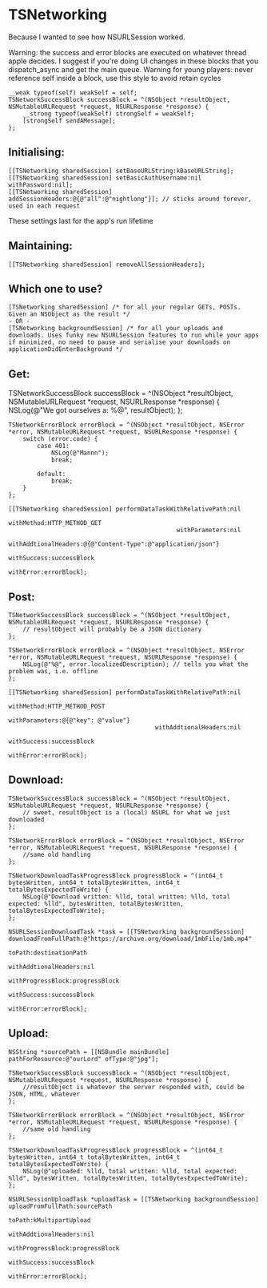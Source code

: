 TSNetworking
============

Because I wanted to see how NSURLSession worked.

Warning: the success and error blocks are executed on whatever thread apple decides.
I suggest if you're doing UI changes in these blocks that you dispatch_async and get the main queue.
Warning for young players: never reference self inside a block, use this style to avoid retain cycles
    
    __weak typeof(self) weakSelf = self;
    TSNetworkSuccessBlock successBlock = ^(NSObject *resultObject, NSMutableURLRequest *request, NSURLResponse *response) {
        __strong typeof(weakSelf) strongSelf = weakSelf;
        [strongSelf sendAMessage];
    };
    
## Initialising:

    [[TSNetworking sharedSession] setBaseURLString:kBaseURLString];
    [[TSNetworking sharedSession] setBasicAuthUsername:nil withPassword:nil];
    [[TSNetworking sharedSession] addSessionHeaders:@{@"all":@"nightlong"}]; // sticks around forever, used in each request
These settings last for the app's run lifetime

## Maintaining:

    [[TSNetworking sharedSession] removeAllSessionHeaders];

## Which one to use?
    [TSNetworking sharedSession] /* for all your regular GETs, POSTs. Given an NSObject as the result */
    - OR -
    [TSNetworking backgroundSession] /* for all your uploads and downloads. Uses funky new NSURLSession features to run while your apps if minimized, no need to pause and serialise your downloads on applicationDidEnterBackground */

## Get:

  TSNetworkSuccessBlock successBlock = ^(NSObject *resultObject, NSMutableURLRequest *request, NSURLResponse *response) {
        NSLog(@"We got ourselves a: %@", resultObject);
    };
    
    TSNetworkErrorBlock errorBlock = ^(NSObject *resultObject, NSError *error, NSMutableURLRequest *request, NSURLResponse *response) {
        switch (error.code) {
            case 401:
                NSLog(@"Mannn");
                break;
                
            default:
                break;
        }
    };

    [[TSNetworking sharedSession] performDataTaskWithRelativePath:nil
                                                       withMethod:HTTP_METHOD_GET
                                                   withParameters:nil
                                             withAddtionalHeaders:@{@"Content-Type":@"application/json"}
                                                      withSuccess:successBlock
                                                        withError:errorBlock];

## Post:

    TSNetworkSuccessBlock successBlock = ^(NSObject *resultObject, NSMutableURLRequest *request, NSURLResponse *response) {
        // resultObject will probably be a JSON dictionary 
    };
    
    TSNetworkErrorBlock errorBlock = ^(NSObject *resultObject, NSError *error, NSMutableURLRequest *request, NSURLResponse *response) {
        NSLog(@"%@", error.localizedDescription); // tells you what the problem was, i.e. offline
    };
    
    [[TSNetworking sharedSession] performDataTaskWithRelativePath:nil
                                                       withMethod:HTTP_METHOD_POST
                                                   withParameters:@{@"key": @"value"}
                                             withAddtionalHeaders:nil
                                                      withSuccess:successBlock
                                                        withError:errorBlock];

## Download:

    TSNetworkSuccessBlock successBlock = ^(NSObject *resultObject, NSMutableURLRequest *request, NSURLResponse *response) {
        // sweet, resultObject is a (local) NSURL for what we just downloaded
    };
    
    TSNetworkErrorBlock errorBlock = ^(NSObject *resultObject, NSError *error, NSMutableURLRequest *request, NSURLResponse *response) {
        //same old handling
    };
    
    TSNetworkDownloadTaskProgressBlock progressBlock = ^(int64_t bytesWritten, int64_t totalBytesWritten, int64_t totalBytesExpectedToWrite) {
        NSLog(@"Download written: %lld, total written: %lld, total expected: %lld", bytesWritten, totalBytesWritten, totalBytesExpectedToWrite);
    };
    
    NSURLSessionDownloadTask *task = [[TSNetworking backgroundSession] downloadFromFullPath:@"https://archive.org/download/1mbFile/1mb.mp4"
                                                                                     toPath:destinationPath
                                                                       withAddtionalHeaders:nil
                                                                          withProgressBlock:progressBlock
                                                                                withSuccess:successBlock
                                                                                  withError:errorBlock];
                                                 
## Upload:

    NSString *sourcePath = [[NSBundle mainBundle] pathForResource:@"ourLord" ofType:@"jpg"];
    
    TSNetworkSuccessBlock successBlock = ^(NSObject *resultObject, NSMutableURLRequest *request, NSURLResponse *response) {
        //resultObject is whatever the server responded with, could be JSON, HTML, whatever
    };
    
    TSNetworkErrorBlock errorBlock = ^(NSObject *resultObject, NSError *error, NSMutableURLRequest *request, NSURLResponse *response) {
        //same old handling
    };
    
    TSNetworkDownloadTaskProgressBlock progressBlock = ^(int64_t bytesWritten, int64_t totalBytesWritten, int64_t totalBytesExpectedToWrite) {
        NSLog(@"uploaded: %lld, total written: %lld, total expected: %lld", bytesWritten, totalBytesWritten, totalBytesExpectedToWrite);
    };
    
    NSURLSessionUploadTask *uploadTask = [[TSNetworking backgroundSession] uploadFromFullPath:sourcePath
                                                                                       toPath:kMultipartUpload
                                                                         withAddtionalHeaders:nil
                                                                            withProgressBlock:progressBlock
                                                                                  withSuccess:successBlock
                                                                                    withError:errorBlock];